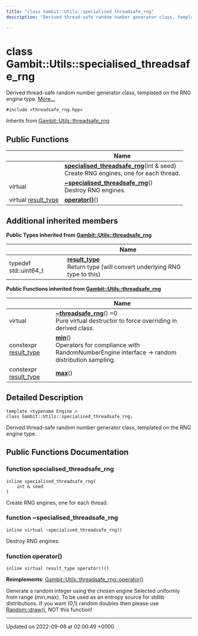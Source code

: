 ```yaml
---
title: "class Gambit::Utils::specialised_threadsafe_rng"
description: "Derived thread-safe random number generator class, templated on the RNG engine type. "

---
```


# class Gambit::Utils::specialised_threadsafe_rng



Derived thread-safe random number generator class, templated on the RNG engine type.  [More...](#detailed-description)


`#include <threadsafe_rng.hpp>`

Inherits from [Gambit::Utils::threadsafe_rng](/documentation/code/classes/classgambit_1_1utils_1_1threadsafe__rng/)

## Public Functions

|                | Name           |
| -------------- | -------------- |
| | **[specialised_threadsafe_rng](/documentation/code/classes/classgambit_1_1utils_1_1specialised__threadsafe__rng/#function-gambitutilsspecialised-threadsafe-rng-specialised-threadsafe-rng)**(int & seed)<br>Create RNG engines, one for each thread.  |
| virtual | **[~specialised_threadsafe_rng](/documentation/code/classes/classgambit_1_1utils_1_1specialised__threadsafe__rng/#function-gambitutilsspecialised-threadsafe-rng-specialised-threadsafe-rng)**()<br>Destroy RNG engines.  |
| virtual [result_type](/documentation/code/classes/classgambit_1_1utils_1_1threadsafe__rng/#typedef-gambitutilsthreadsafe-rng-result-type) | **[operator()](/documentation/code/classes/classgambit_1_1utils_1_1specialised__threadsafe__rng/#function-gambitutilsspecialised-threadsafe-rng-operator)**() |

## Additional inherited members

**Public Types inherited from [Gambit::Utils::threadsafe_rng](/documentation/code/classes/classgambit_1_1utils_1_1threadsafe__rng/)**

|                | Name           |
| -------------- | -------------- |
| typedef std::uint64_t | **[result_type](/documentation/code/classes/classgambit_1_1utils_1_1threadsafe__rng/#typedef-gambitutilsthreadsafe-rng-result-type)** <br>Return type (will convert underlying RNG type to this)  |

**Public Functions inherited from [Gambit::Utils::threadsafe_rng](/documentation/code/classes/classgambit_1_1utils_1_1threadsafe__rng/)**

|                | Name           |
| -------------- | -------------- |
| virtual | **[~threadsafe_rng](/documentation/code/classes/classgambit_1_1utils_1_1threadsafe__rng/#function-gambitutilsthreadsafe-rng-threadsafe-rng)**() =0<br>Pure virtual destructor to force overriding in derived class.  |
| constexpr [result_type](/documentation/code/classes/classgambit_1_1utils_1_1threadsafe__rng/#typedef-gambitutilsthreadsafe-rng-result-type) | **[min](/documentation/code/classes/classgambit_1_1utils_1_1threadsafe__rng/#function-gambitutilsthreadsafe-rng-min)**()<br>Operators for compliance with RandomNumberEngine interface -> random distribution sampling.  |
| constexpr [result_type](/documentation/code/classes/classgambit_1_1utils_1_1threadsafe__rng/#typedef-gambitutilsthreadsafe-rng-result-type) | **[max](/documentation/code/classes/classgambit_1_1utils_1_1threadsafe__rng/#function-gambitutilsthreadsafe-rng-max)**() |


## Detailed Description

```
template <typename Engine >
class Gambit::Utils::specialised_threadsafe_rng;
```

Derived thread-safe random number generator class, templated on the RNG engine type. 
## Public Functions Documentation

### function specialised_threadsafe_rng

```
inline specialised_threadsafe_rng(
    int & seed
)
```

Create RNG engines, one for each thread. 

### function ~specialised_threadsafe_rng

```
inline virtual ~specialised_threadsafe_rng()
```

Destroy RNG engines. 

### function operator()

```
inline virtual result_type operator()()
```


**Reimplements**: [Gambit::Utils::threadsafe_rng::operator()](/documentation/code/classes/classgambit_1_1utils_1_1threadsafe__rng/#function-gambitutilsthreadsafe-rng-operator)


Generate a random integer using the chosen engine Selected uniformly from range (min,max). To be used as an entropy source for stdlib distributions. If you want (0,1) random doubles then please use [Random::draw()](/documentation/code/classes/classgambit_1_1random/#function-gambitrandom-draw), NOT this function! 


-------------------------------

Updated on 2022-09-08 at 02:00:49 +0000